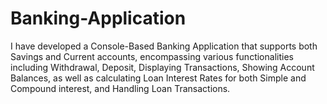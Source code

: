 # Banking-Application

I have developed a Console-Based Banking Application that supports both Savings and Current accounts, encompassing various functionalities including Withdrawal, Deposit, Displaying Transactions, Showing Account Balances, as well as calculating Loan Interest Rates for both Simple and Compound interest, and Handling Loan Transactions.
